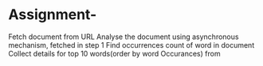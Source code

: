 # Assignment-
Fetch document from URL  Analyse the document using asynchronous mechanism, fetched in step 1  Find occurrences count of word in document Collect details for top 10 words(order by word Occurances) from 
